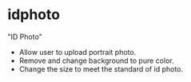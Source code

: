 # idphoto

"ID Photo"

- Allow user to upload portrait photo.
- Remove and change background to pure color.
- Change the size to meet the standard of id photo.
